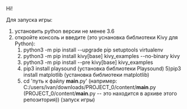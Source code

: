 Hi!

Для запуска игры: 
1) установить python версии не менее 3.6
2) откройте консоль и введите (это уснановка библиотеки Kivy для Python): 
	1) python3 -m pip install --upgrade pip setuptools virtualenv
	2) python3 -m pip install kivy[base] kivy_examples --no-binary kivy
	3) python3 -m pip install --pre kivy[base] kivy_examples
	4) pip3 install playsound (установка библиотеки Playsound)
	5)pip3 install matplotlib (установка библиотеки matplotlib)
	5) cd 'путь к файлу __main__.py' (например: C:/users/ivan/downloads/PROJECT_0/content/__main__.py (PROJECT_0/content/__main__.py -- это находится в архиве этого репозитория)) (запуск игры)